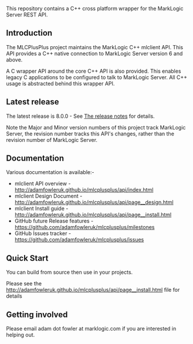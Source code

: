 This repository contains a C++ cross platform wrapper for the MarkLogic Server REST API.

## Introduction

The MLCPlusPlus project maintains the MarkLogic C++ mlclient API. This API provides a C++ native connection
to MarkLogic Server version 6 and above.

A C wrapper API around the core C++ API is also provided. This enables legacy C applications to be configured to
talk to MarkLogic Server. All C++ usage is abstracted behind this wrapper API.

## Latest release

The latest release is 8.0.0 - See [The release notes](https://raw.githubusercontent.com/adamfowleruk/mlcplusplus/develop/documentation/release-notes/release-notes-8.0.0.md) for details.

Note the Major and Minor version numbers of this project track MarkLogic Server, the revision number tracks this API's changes, rather than the revision number of MarkLogic Server.

## Documentation

Various documentation is available:-
 - mlclient API overview - http://adamfowleruk.github.io/mlcplusplus/api/index.html
 - mlclient Design Document -http://adamfowleruk.github.io/mlcplusplus/api/page__design.html
 - mlclient Install guide - http://adamfowleruk.github.io/mlcplusplus/api/page__install.html
 - GitHub future Release features - https://github.com/adamfowleruk/mlcplusplus/milestones
 - GitHub Issues tracker - https://github.com/adamfowleruk/mlcplusplus/issues

## Quick Start

You can build from source then use in your projects.

Please see the http://adamfowleruk.github.io/mlcplusplus/api/page__install.html file for details

## Getting involved

Please email adam dot fowler at marklogic.com if you are interested in helping out.
